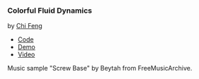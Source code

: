 ### Colorful Fluid Dynamics
by [Chi Feng](https://github.com/chi-feng)

- [Code](https://github.com/chi-feng/colorful-fluid-dynamics)
- [Demo](http://chifeng.scripts.mit.edu/stuff/fluid)
- [Video](https://vimeo.com/79272443)

Music sample "Screw Base" by Beytah from FreeMusicArchive.

